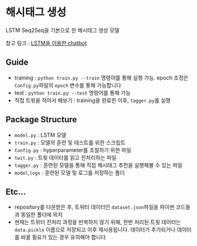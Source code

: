# 해시태그 생성 

LSTM Seq2Seq을 기본으로 한 해시태그 생성 모델

참고 링크 : [LSTM을 이용한 chatbot](https://github.com/golbin/TensorFlow-Tutorials/tree/master/10%20-%20RNN/ChatBot)


## Guide
* training : `python train.py --train` 명령어를 통해 실행 가능. epoch 조정은 `Config.py`파일의 `epoch` 변수를 통해 가능합니다
* test : `python train.py --test` 명령어를 통해 가능
* 직접 트윗을 적어서 해보기 : training을 완료한 이후, `tagger.py`를 실행

## Package Structure
- `model.py` : LSTM 모델
- `train.py` : 모델의 훈련 및 테스트를 위한 스크립트
- `Config.py` : hyperparameter를 조절하기 위한 파일
- `twit.py` : 트윗 데이터를 읽고 전처리하는 파일
- `tagger.py` : 훈련된 모델을 통해 직접 해시태그 추천을 실행해볼 수 있는 파일
- `model`,`logs` : 훈련된 모델 및 로그를 저장하는 폴더


## Etc...
- repository를 다운받은 후, 트위터 데이터인 `dataset.json`파일을 파이썬 코드들과 동일한 폴더에 위치
- 현재는 트위터 전처리 과정을 반복하지 않기 위해, 한번 처리된 트윗 데이터는 `data.pickle` 이름으로 저장되고 이후 재사용됩니다. 데이터가 추가되거나 데이터를 바꿀 필요가 있는 경우 유의해야 합니다
